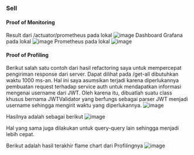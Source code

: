 ### Sell
#### Proof of Monitoring
Result dari /actuator/prometheus pada lokal
![image](https://github.com/AFK-3/Sell/assets/119410845/2ebad7f0-3a7d-4aab-bc95-346b26a20ec4)
Dashboard Grafana pada lokal
![image](https://github.com/AFK-3/Sell/assets/119410845/adae9a85-1da0-4634-aefe-bc81374894a8)
Prometheus pada lokal
![image](https://github.com/AFK-3/Sell/assets/119410845/3fda360d-d1a1-4cb1-91a3-c613f98e5ccb)

#### Proof of Profiling

Berikut salah satu contoh dari hasil refactoring saya untuk mempercepat pengiriman response dari server. Dapat dilihat pada /get-all dibutuhkan waktu 1000 ms-an. Hal ini saya asumsikan terjadi karena diperlukannya pembuatan request terhadap service auth untuk mendapatkan informasi mengenai username dari JWT. Oleh karena itu, dibuatlah suatu class khusus bernama JWTValidator yang berfungs sebagai parser JWT menjadi username sehingga mengirit waktu yang diperlukannya.
![image](https://github.com/AFK-3/Sell/assets/119410845/5df1cabd-f68e-4f58-8f9b-794c259a3b5d)

Hasilnya adalah sebagai berikut
![image](https://github.com/AFK-3/Sell/assets/119410845/426ab910-93d4-4e6a-b0e2-52a0b4849160)

Hal yang sama juga dilakukan untuk query-query lain sehingga menjadi lebih cepat.

Berikut adalah hasil terakhir flame chart dari Profilingnya
![image](https://github.com/AFK-3/Sell/assets/119410845/2e0ea309-a494-48eb-baad-f06e043e1b44)
